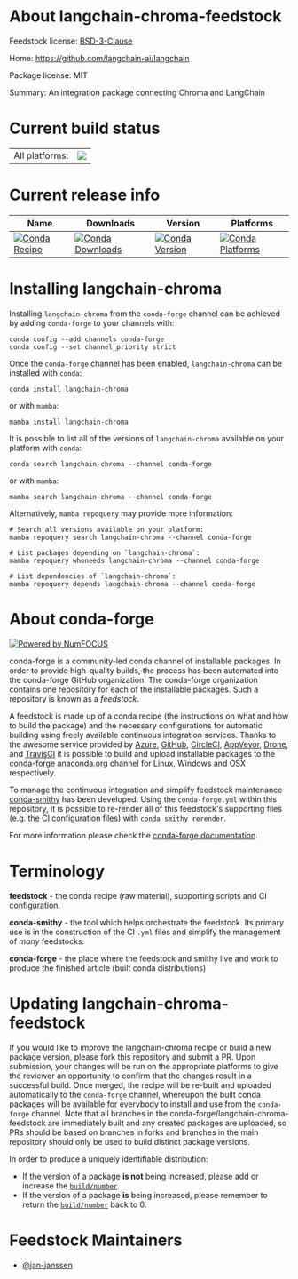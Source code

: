 About langchain-chroma-feedstock
================================

Feedstock license: [BSD-3-Clause](https://github.com/conda-forge/langchain-chroma-feedstock/blob/main/LICENSE.txt)

Home: https://github.com/langchain-ai/langchain

Package license: MIT

Summary: An integration package connecting Chroma and LangChain

Current build status
====================


<table><tr><td>All platforms:</td>
    <td>
      <a href="https://dev.azure.com/conda-forge/feedstock-builds/_build/latest?definitionId=22659&branchName=main">
        <img src="https://dev.azure.com/conda-forge/feedstock-builds/_apis/build/status/langchain-chroma-feedstock?branchName=main">
      </a>
    </td>
  </tr>
</table>

Current release info
====================

| Name | Downloads | Version | Platforms |
| --- | --- | --- | --- |
| [![Conda Recipe](https://img.shields.io/badge/recipe-langchain--chroma-green.svg)](https://anaconda.org/conda-forge/langchain-chroma) | [![Conda Downloads](https://img.shields.io/conda/dn/conda-forge/langchain-chroma.svg)](https://anaconda.org/conda-forge/langchain-chroma) | [![Conda Version](https://img.shields.io/conda/vn/conda-forge/langchain-chroma.svg)](https://anaconda.org/conda-forge/langchain-chroma) | [![Conda Platforms](https://img.shields.io/conda/pn/conda-forge/langchain-chroma.svg)](https://anaconda.org/conda-forge/langchain-chroma) |

Installing langchain-chroma
===========================

Installing `langchain-chroma` from the `conda-forge` channel can be achieved by adding `conda-forge` to your channels with:

```
conda config --add channels conda-forge
conda config --set channel_priority strict
```

Once the `conda-forge` channel has been enabled, `langchain-chroma` can be installed with `conda`:

```
conda install langchain-chroma
```

or with `mamba`:

```
mamba install langchain-chroma
```

It is possible to list all of the versions of `langchain-chroma` available on your platform with `conda`:

```
conda search langchain-chroma --channel conda-forge
```

or with `mamba`:

```
mamba search langchain-chroma --channel conda-forge
```

Alternatively, `mamba repoquery` may provide more information:

```
# Search all versions available on your platform:
mamba repoquery search langchain-chroma --channel conda-forge

# List packages depending on `langchain-chroma`:
mamba repoquery whoneeds langchain-chroma --channel conda-forge

# List dependencies of `langchain-chroma`:
mamba repoquery depends langchain-chroma --channel conda-forge
```


About conda-forge
=================

[![Powered by
NumFOCUS](https://img.shields.io/badge/powered%20by-NumFOCUS-orange.svg?style=flat&colorA=E1523D&colorB=007D8A)](https://numfocus.org)

conda-forge is a community-led conda channel of installable packages.
In order to provide high-quality builds, the process has been automated into the
conda-forge GitHub organization. The conda-forge organization contains one repository
for each of the installable packages. Such a repository is known as a *feedstock*.

A feedstock is made up of a conda recipe (the instructions on what and how to build
the package) and the necessary configurations for automatic building using freely
available continuous integration services. Thanks to the awesome service provided by
[Azure](https://azure.microsoft.com/en-us/services/devops/), [GitHub](https://github.com/),
[CircleCI](https://circleci.com/), [AppVeyor](https://www.appveyor.com/),
[Drone](https://cloud.drone.io/welcome), and [TravisCI](https://travis-ci.com/)
it is possible to build and upload installable packages to the
[conda-forge](https://anaconda.org/conda-forge) [anaconda.org](https://anaconda.org/)
channel for Linux, Windows and OSX respectively.

To manage the continuous integration and simplify feedstock maintenance
[conda-smithy](https://github.com/conda-forge/conda-smithy) has been developed.
Using the ``conda-forge.yml`` within this repository, it is possible to re-render all of
this feedstock's supporting files (e.g. the CI configuration files) with ``conda smithy rerender``.

For more information please check the [conda-forge documentation](https://conda-forge.org/docs/).

Terminology
===========

**feedstock** - the conda recipe (raw material), supporting scripts and CI configuration.

**conda-smithy** - the tool which helps orchestrate the feedstock.
                   Its primary use is in the construction of the CI ``.yml`` files
                   and simplify the management of *many* feedstocks.

**conda-forge** - the place where the feedstock and smithy live and work to
                  produce the finished article (built conda distributions)


Updating langchain-chroma-feedstock
===================================

If you would like to improve the langchain-chroma recipe or build a new
package version, please fork this repository and submit a PR. Upon submission,
your changes will be run on the appropriate platforms to give the reviewer an
opportunity to confirm that the changes result in a successful build. Once
merged, the recipe will be re-built and uploaded automatically to the
`conda-forge` channel, whereupon the built conda packages will be available for
everybody to install and use from the `conda-forge` channel.
Note that all branches in the conda-forge/langchain-chroma-feedstock are
immediately built and any created packages are uploaded, so PRs should be based
on branches in forks and branches in the main repository should only be used to
build distinct package versions.

In order to produce a uniquely identifiable distribution:
 * If the version of a package **is not** being increased, please add or increase
   the [``build/number``](https://docs.conda.io/projects/conda-build/en/latest/resources/define-metadata.html#build-number-and-string).
 * If the version of a package **is** being increased, please remember to return
   the [``build/number``](https://docs.conda.io/projects/conda-build/en/latest/resources/define-metadata.html#build-number-and-string)
   back to 0.

Feedstock Maintainers
=====================

* [@jan-janssen](https://github.com/jan-janssen/)

